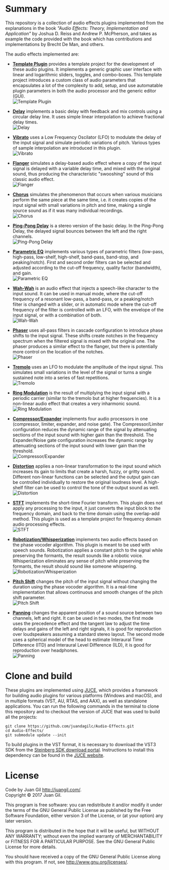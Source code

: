 # Summary
This repository is a collection of audio effects plugins implemented from the explanations in the book *"Audio Effects: Theory, Implementation and Application"* by Joshua D. Reiss and Andrew P. McPherson, and takes as example the code provided with the book which has contributions and implementations by Brecht De Man, and others.

The audio effects implemented are:

- [**Template Plugin**](Template%20Plugin) provides a template project for the development of these audio plugins. It implements a generic graphic user interface with linear and logarithmic sliders, toggles, and combo-boxes. This template project introduces a custom class of audio parameters that encapsulates a lot of the complexity to add, setup, and use automatable plugin parameters in both the audio processor and the generic editor (GUI).  
![Template Plugin](Screenshots/Template%20Plugin.png)

- [**Delay**](Delay) implements a basic delay with feedback and mix controls using a circular delay line. It uses simple linear interpolation to achieve fractional delay times.  
![Delay](Screenshots/Delay.png)

- [**Vibrato**](Vibrato) uses a Low Frequency Oscilator (LFO) to modulate the delay of the input signal and simulate periodic variations of pitch. Various types of sample interpolation are introduced in this plugin.  
![Vibrato](Screenshots/Vibrato.png)

- [**Flanger**](Flanger) simulates a delay-based audio effect where a copy of the input signal is delayed with a variable delay time, and mixed with the original sound, thus producing the characteristic "swooshing" sound of this classic audio effect.  
![Flanger](Screenshots/Flanger.png)

- [**Chorus**](Chorus) simulates the phenomenon that occurs when various musicians perform the same piece at the same time, i.e. it creates copies of the input signal with small variations in pitch and time, making a single source sound as if it was many individual recordings.  
![Chorus](Screenshots/Chorus.png)

- [**Ping-Pong Delay**](Ping-Pong%20Delay) is a stereo version of the basic delay. In the Ping-Pong Delay, the delayed signal bounces between the left and the right channels.  
![Ping-Pong Delay](Screenshots/Ping-Pong%20Delay.png)

- [**Parametric EQ**](Parametric%20EQ) implements various types of parametric filters (low-pass, high-pass, low-shelf, high-shelf, band-pass, band-stop, and peaking/notch). First and second order filters can be selected and adjusted according to the cut-off frequency, quality factor (bandwidth), and gain.  
![Parametric EQ](Screenshots/Parametric%20EQ.png)

- [**Wah-Wah**](Wah-Wah) is an audio effect that injects a speech-like character to the input sound. It can be used in manual mode, where the cut-off frequency of a resonant low-pass, a band-pass, or a peaking/notch filter is changed with a slider, or in automatic mode where the cut-off frequency of the filter is controlled with an LFO, with the envelope of the input signal, or with a combination of both.  
![Wah-Wah](Screenshots/Wah-Wah.png)

- [**Phaser**](Phaser) uses all-pass filters in cascade configuration to introduce phase shifts to the input signal. These shifts create notches in the frequency spectrum when the filtered signal is mixed with the original one. The phaser produces a similar effect to the flanger, but there is potentially more control on the location of the notches.  
![Phaser](Screenshots/Phaser.png)

- [**Tremolo**](Tremolo) uses an LFO to modulate the amplitude of the input signal. This simulates small variations in the level of the signal or turns a single sustained note into a series of fast repetitions.  
![Tremolo](Screenshots/Tremolo.png)

- [**Ring Modulation**](Ring%20Modulation) is the result of multiplying the input signal with a periodic carrier (similar to the tremolo but at higher frequencies). It is a non-linear audio effect that creates a very inharmonic sound.  
![Ring Modulation](Screenshots/Ring%20Modulation.png)

- [**Compressor/Expander**](Compressor-Expander) implements four audio processors in one (compressor, limiter, expander, and noise gate). The Compressor/Limiter configuration reduces the dynamic range of the signal by attenuating sections of the input sound with higher gain than the threshold. The Expander/Noise gate configuration increases the dynamic range by attenuating sections of the input sound with lower gain than the threshold.  
![Compressor/Expander](Screenshots/Compressor-Expander.png)

- [**Distortion**](Distortion) applies a non-linear transformation to the input sound which increases its gain to limits that create a harsh, fuzzy, or gritty sound. Different non-linear functions can be selected and the output gain can be controlled individually to restore the original loudness level. A high-shelf filter can be used to control the tone of the output sound as well.  
![Distortion](Screenshots/Distortion.png)

- [**STFT**](STFT) implements the short-time Fourier transform. This plugin does not apply any processing to the input, it just converts the input block to the frequency domain, and back to the time domain using the overlap-add method. This plugin is used as a template project for frequency domain audio processing effects.  
![STFT](Screenshots/STFT.png)

- [**Robotization/Whisperization**](Robotization-Whisperization) implements two audio effects based on the phase vocoder algorithm. This plugin is meant to be used with speech sounds. Robotization applies a constant pitch to the signal while preserving the formants, the result sounds like a robotic voice. Whisperization eliminates any sense of pitch while preserving the formants, the result should sound like someone whispering.  
![Robotization/Whisperization](Screenshots/Robotization-Whisperization.png)

- [**Pitch Shift**](Pitch%20Shift) changes the pitch of the input signal without changing the duration using the phase vocoder algorithm. It is a real-time implementation that allows continuous and smooth changes of the pitch shift parameter.  
![Pitch Shift](Screenshots/Pitch%20Shift.png)

- [**Panning**](Panning) changes the apparent position of a sound source between two channels, left and right. It can be used in two modes, the first mode uses the precedence effect and the tangent law to adjust the time delays and gains of the left and right signals, it is good for reproduction over loudspeakers assuming a standard stereo layout. The second mode uses a spherical model of the head to estimate Interaural Time Difference (ITD) and Interaural Level Difference (ILD), it is good for reproduction over headphones.  
![Panning](Screenshots/Panning.png)

# Clone and build
These plugins are implemented using [JUCE](https://juce.com/), which provides a framework for building audio plugins for various platforms (Windows and macOS), and in multiple formats (VST, AU, RTAS, and AAX), as well as standalone applications. You can  run the following commands in the terminal to clone this repository and to checkout the version of JUCE that was used to build all the projects:  
```
git clone https://github.com/juandagilc/Audio-Effects.git
cd Audio-Effects/
git submodule update --init
```

To build plugins in the VST format, it is necessary to download the VST3 SDK from the [Steinberg SDK download portal](https://www.steinberg.net/en/company/developers.html). Instructions to install this dependency can be found in the [JUCE website](https://juce.com/doc/tutorial_create_projucer_basic_plugin#tutorial_create_projucer_basic_plugin_download/).

# License
Code by Juan Gil <http://juangil.com/>.  
Copyright &copy; 2017 Juan Gil.

This program is free software: you can redistribute it and/or modify
it under the terms of the GNU General Public License as published by
the Free Software Foundation, either version 3 of the License, or
(at your option) any later version.

This program is distributed in the hope that it will be useful,
but WITHOUT ANY WARRANTY; without even the implied warranty of
MERCHANTABILITY or FITNESS FOR A PARTICULAR PURPOSE.  See the
GNU General Public License for more details.

You should have received a copy of the GNU General Public License
along with this program.  If not, see <http://www.gnu.org/licenses/>.

